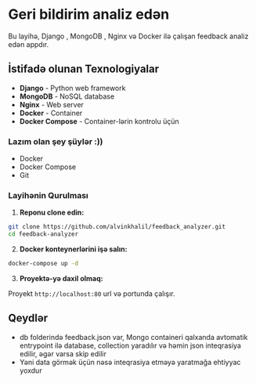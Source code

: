 
# Geri bildirim analiz edən
Bu layihə, Django , MongoDB , Nginx və Docker ilə çalışan feedback analiz edən appdır.

## İstifadə olunan Texnologiyalar

- **Django** - Python web framework
- **MongoDB** - NoSQL database
- **Nginx** - Web server 
- **Docker** - Container
- **Docker Compose** - Container-lərin kontrolu üçün


### Lazım olan şey şüylər :))

- Docker
- Docker Compose
- Git

### Layihənin Qurulması

1. **Reponu clone edin:**

```bash
git clone https://github.com/alvinkhalil/feedback_analyzer.git
cd feedback-analyzer
```

2. **Docker konteynerlərini işə salın:**

```bash
docker-compose up -d
```

3. **Proyektə-yə daxil olmaq:**

Proyekt `http://localhost:80` url və portunda çalışır.

## Qeydlər

- db folderində feedback.json var, Mongo containeri qalxanda avtomatik entrypoint ilə database, collection yaradılır və həmin json inteqrasiya edilir, əgər varsa skip edilir
- Yəni data görmək üçün nəsə inteqrasiya etməyə yaratmağa ehtiyyac yoxdur


